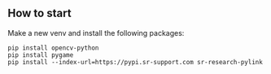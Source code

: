 ## How to start

Make a new venv and install the following packages:

    pip install opencv-python
    pip install pygame
    pip install --index-url=https://pypi.sr-support.com sr-research-pylink

